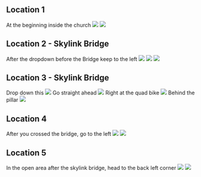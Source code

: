 ## Location 1 
At the beginning inside the church
![](images/20221205140914_1_edit.jpg)
![](images/20221205140906_1.jpg)
## Location 2 - Skylink Bridge
After the dropdown before the Bridge keep to the left
![](images/1%20-%20Ferguson%20As.png)
![](images/2%20-%20Ferguson%20As.png)
![](images/3%20-%20Ferguson%20As.png)
## Location 3 - Skylink Bridge
Drop down this
![](images/Grimoir-Skylink-Bridge-1.jpg)
Go straight ahead
![](images/Grimoir-Skylink-Bridge-2.jpg)
Right at the quad bike
![](images/Grimoir-Skylink-Bridge-3.jpg)
Behind the pillar
![](images/Grimoir-Skylink-Bridge-4.jpg)
## Location 4
After you crossed the bridge, go to the left
![](images/20221205141700_1_edit.jpg)
![](images/20221205141648_1.jpg)
## Location 5
In the open area after the skylink bridge, head to the back left corner
![](images/Grimoir-Skylink-Bridge-Market-1.jpg)
![](images/Grimoir-Skylink-Bridge-Market-2.jpg)
